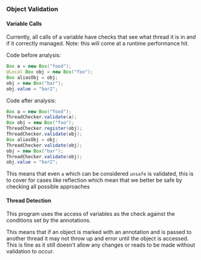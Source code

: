 ### Object Validation
#### Variable Calls
Currently, all calls of a variable have checks that see what thread it is in and if it correctly managed.
Note: this will come at a runtime performance hit.

Code before analysis:
```java
Box a = new Box("food");
@Local Box obj = new Box("foo");
Box aliasObj = obj;
obj = new Box("bar");
obj.value = "bar2";
```

Code after analysis:
```java
Box a = new Box("food");
ThreadChecker.validate(a);
Box obj = new Box("foo");
ThreadChecker.register(obj);
ThreadChecker.validate(obj);
Box aliasObj = obj;
ThreadChecker.validate(obj);
obj = new Box("bar");
ThreadChecker.validate(obj);
obj.value = "bar2";
```

This means that even `a` which can be considered `unsafe` is validated, this is to cover for cases like reflection which mean that we better be safe by checking all possible approaches

#### Thread Detection
This program uses the access of variables as the check against the conditions set by the annotations.

This means that if an object is marked with an annotation and is passed to another thread it may not throw up and error until the object is accessed. This is fine as it still doesn't allow any changes or reads to be made without validation to occur.
